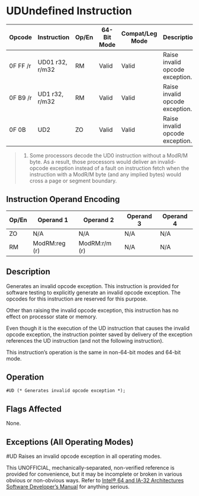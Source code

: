 # UD**Undefined Instruction**

| Opcode   | Instruction     | Op/En | 64-Bit Mode | Compat/Leg Mode | Description                     |
| -------- | --------------- | ----- | ----------- | --------------- | ------------------------------- |
| 0F FF /r | UD01 r32, r/m32 | RM    | Valid       | Valid           | Raise invalid opcode exception. |
| 0F B9 /r | UD1 r32, r/m32  | RM    | Valid       | Valid           | Raise invalid opcode exception. |
| 0F 0B    | UD2             | ZO    | Valid       | Valid           | Raise invalid opcode exception. |

> 1. Some processors decode the UD0 instruction without a ModR/M byte. As a result, those processors would deliver an invalid-opcode exception instead of a fault on instruction fetch when the instruction with a ModR/M byte (and any implied bytes) would cross a page or segment boundary.

## Instruction Operand Encoding

| Op/En | Operand 1     | Operand 2     | Operand 3 | Operand 4 |
| ----- | ------------- | ------------- | --------- | --------- |
| ZO    | N/A           | N/A           | N/A       | N/A       |
| RM    | ModRM:reg (r) | ModRM:r/m (r) | N/A       | N/A       |

## Description

Generates an invalid opcode exception. This instruction is provided for software testing to explicitly generate an invalid opcode exception. The opcodes for this instruction are reserved for this purpose.

Other than raising the invalid opcode exception, this instruction has no effect on processor state or memory.

Even though it is the execution of the UD instruction that causes the invalid opcode exception, the instruction pointer saved by delivery of the exception references the UD instruction (and not the following instruction).

This instruction’s operation is the same in non-64-bit modes and 64-bit mode.

## Operation

```
#​​​UD (* Generates invalid opcode exception *);

```

## Flags Affected

None.

## Exceptions (All Operating Modes)

#​​​UD Raises an invalid opcode exception in all operating modes.

This UNOFFICIAL, mechanically-separated, non-verified reference is provided for convenience, but it may be
incomplete or broken in various obvious or non-obvious
ways. Refer to [Intel® 64 and IA-32 Architectures Software Developer’s Manual](https://software.intel.com/en-us/download/intel-64-and-ia-32-architectures-sdm-combined-volumes-1-2a-2b-2c-2d-3a-3b-3c-3d-and-4) for anything serious.
